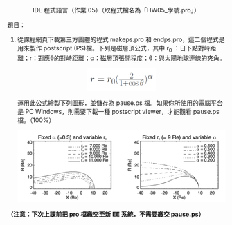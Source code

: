 <p align="center">IDL 程式語言（作業 05）（取程式檔名為「HW05_學號.pro」）</p>

題目：
1. 從課程網頁下載第三方團體的程式 makeps.pro 和 endps.pro，這二個程式是用來製作 postscript (PS)檔。下列是磁層頂公式，其中 r<sub>0</sub> ：日下點對峙距離；r：對應θ的對峙距離；α：磁層頂張開程度；θ：與太陽地球連線的夾角。  
    
    <p align="center" width="100%"><img width="33%" src="https://github.com/chikenscrach/SS2012/blob/main/hw05/image/img-1.png"></p>
    
    運用此公式繪製下列圖形，並儲存為 pause.ps 檔。如果你所使用的電腦平台是 PC Windows，則需要下載一種 postscript viewer，才能觀看 pause.ps 檔。（100%）  

    <p align="center" width="100%"><img src="https://github.com/chikenscrach/SS2012/blob/main/hw05/image/img-2.png"></p>

**（注意：下次上課前把 pro 檔繳交至新 EE 系統，不需要繳交 pause.ps）**
